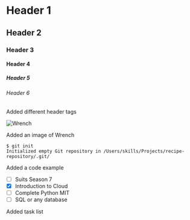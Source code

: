 # Header 1
## Header 2
### Header 3
#### Header 4
##### Header 5
###### Header 6

Added different header tags


![Wrench](https://w0.peakpx.com/wallpaper/964/635/HD-wallpaper-wrench-character-game-hacker-watch-dogs-2.jpg)

Added an image of Wrench

```
$ git init
Initialized empty Git repository in /Users/skills/Projects/recipe-repository/.git/
```

Added a code example

- [ ] Suits Season 7
- [x] Introduction to Cloud
- [ ] Complete Python MIT
- [ ] SQL or any database

Added task list
